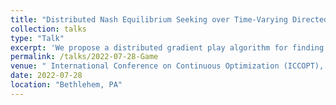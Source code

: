 ```yaml
---
title: "Distributed Nash Equilibrium Seeking over Time-Varying Directed Communication Networks"
collection: talks
type: "Talk"
excerpt: 'We propose a distributed gradient play algorithm for finding a Nash equilibrium (NE) in a class of non-cooperative convex games under partial information. In this algorithm, every agent performs agradient step to minimize its own cost function while sharing and retrieving information locally among its neighbors. The existing methods impose strong assumptions such as balancedness of the mixing matrices and global knowledge of the network communication structure, including Perron-Frobenius eigenvector of the adjacency matrix and other graph connectivity constants. In contrast, our approach relies only on a reasonable and widely-used assumption of row-stochasticity of the mixing matrices. We analyze the algorithm for time-varying directed graphs and prove its convergence to the NE, when the agents’ cost functions are strongly convex and have Lipschitz continuous gradients.'
permalink: /talks/2022-07-28-Game
venue: " International Conference on Continuous Optimization (ICCOPT), Lehigh University"
date: 2022-07-28
location: "Bethlehem, PA"
---
```

